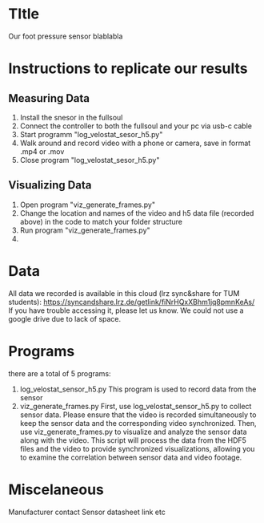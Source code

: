 # TItle

Our foot pressure sensor blablabla

# Instructions to replicate our results
## Measuring Data
1. Install the snesor in the fullsoul
2. Connect the controller to both the fullsoul and your pc via usb-c cable
3. Start programm "log_velostat_sesor_h5.py"
4. Walk around and record video with a phone or camera, save in format .mp4 or .mov
5. Close program "log_velostat_sesor_h5.py"


## Visualizing Data
1. Open program "viz_generate_frames.py"
2. Change the location and names of the video and h5 data file (recorded above) in the code to match your folder structure
3. Run program "viz_generate_frames.py"
4. 



# Data
All data we recorded is available in this cloud (lrz sync&share for TUM students): https://syncandshare.lrz.de/getlink/fiNrHQxXBhm1jq8pmnKeAs/
If you have trouble accessing it, please let us know.
We could not use a google drive due to lack of space. 

# Programs
there are a total of 5 programs:

1. log_velostat_sensor_h5.py
   This program is used to record data from the sensor
2. viz_generate_frames.py
First, use log_velostat_sensor_h5.py to collect sensor data. Please ensure that the video is recorded simultaneously to keep the sensor data and the corresponding video synchronized.
Then, use viz_generate_frames.py to visualize and analyze the sensor data along with the video. This script will process the data from the HDF5 files and the video to provide synchronized visualizations, allowing you to examine the correlation between sensor data and video footage.

# Miscelaneous
Manufacturer contact
Sensor datasheet link etc
